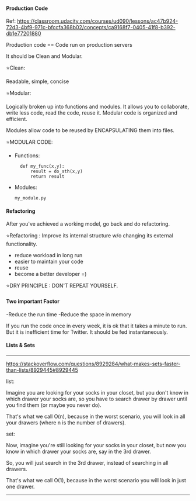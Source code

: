 #### Production Code

Ref: https://classroom.udacity.com/courses/ud090/lessons/ac47b924-72d3-4bf9-971c-bfccfa368b02/concepts/ca9168f7-0405-41f8-b392-db1e77201880

Production code == Code run on production servers

It should be Clean and Modular. 

⭐Clean: 

Readable, simple, concise

⭐Modular: 

Logically broken up into functions and modules. It allows you to collaborate, write less code, read the code, reuse it. 
Modular code is organized and efficient. 

Modules allow code to be reused by ENCAPSULATING them into files.

⭐MODULAR CODE:
- Functions: 

        def my_func(x,y): 
            result = do_sth(x,y)
            return result

- Modules:

      my_module.py
      
      
#### Refactoring

After you've achieved a working model, go back and do refactoring. 

⭐️Refactoring : Improve its internal structure w/o changing its external functionality.

- reduce workload in long run
- easier to maintain your code
- reuse
- become a better developer =)

⭐DRY PRINCIPLE : DON'T REPEAT YOURSELF.


#### Two important Factor

-Reduce the run time
-Reduce the space in memory

If you run the code once in every week, it is ok that it takes a minute to run. 
But it is inefficient time for Twitter. It should be fed instantaneously.


#### Lists & Sets

*******************

https://stackoverflow.com/questions/8929284/what-makes-sets-faster-than-lists/8929445#8929445

list: 

Imagine you are looking for your socks in your closet, 
but you don't know in which drawer your socks are, 
so you have to search drawer by drawer until you find them (or maybe you never do). 

That's what we call O(n), because in the worst scenario, you will look in all your drawers 
(where n is the number of drawers).

set: 

Now, imagine you're still looking for your socks in your closet, 
but now you know in which drawer your socks are, say in the 3rd drawer. 

So, you will just search in the 3rd drawer, instead of searching in all drawers. 

That's what we call O(1), because in the worst scenario you will look in just one drawer.

*******************